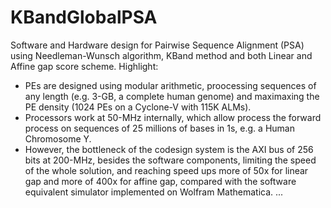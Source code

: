 # KBandGlobalPSA
Software and Hardware design for Pairwise Sequence Alignment (PSA) using Needleman-Wunsch algorithm, KBand method and both Linear and Affine gap score scheme. Highlight:
- PEs are designed using modular arithmetic, proocessing sequences of any length (e.g. 3-GB, a complete human genome) and maximaxing the PE density (1024 PEs on a Cyclone-V with 115K ALMs).
- Processors work at 50-MHz internally, which allow process the forward process on sequences of 25 millions of bases in 1s, e.g. a Human Chromosome Y.
- However, the bottleneck of the codesign system is the AXI bus of 256 bits at 200-MHz, besides the software components, limiting the speed of the whole solution, and reaching speed ups more of 50x for linear gap and more of 400x for affine gap, compared with the software equivalent simulator implemented on Wolfram Mathematica.
...
